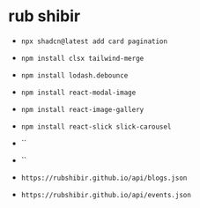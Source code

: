 # rub shibir
- `npx shadcn@latest add card pagination`
- `npm install clsx tailwind-merge`
- `npm install lodash.debounce`
- `npm install react-modal-image`
- `npm install react-image-gallery`
- `npm install react-slick slick-carousel`
- ``
- ``

- `https://rubshibir.github.io/api/blogs.json`
- `https://rubshibir.github.io/api/events.json`